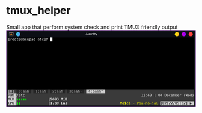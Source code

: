 # tmux_helper
Small app that perform system check and print TMUX friendly output
![Preview](.github/prev.png)
